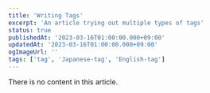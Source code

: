 ```yaml
---
title: 'Writing Tags'
excerpt: 'An article trying out multiple types of tags'
status: true
publishedAt: '2023-03-16T01:00:00.000+09:00'
updatedAt: '2023-03-16T01:00:00.000+09:00'
ogImageUrl: ''
tags: ['tag', 'Japanese-tag', 'English-tag']
---
```


There is no content in this article.
